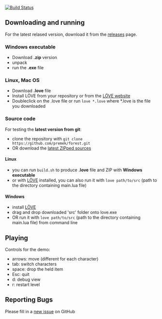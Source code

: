
[![Build Status](https://travis-ci.org/premek/forest.svg?branch=master)](https://travis-ci.org/premek/forest)

## Downloading and running
For the latest relased version, download it from the [releases](https://github.com/premek/forest/releases) page.

### Windows executable
- Download **.zip** version
- unpack
- run the **.exe** file

### Linux, Mac OS
- Download **.love** file
- Install LÖVE from your repository or from the [LÖVE website](https://love2d.org/)
- Doubleclick on the .love file or run `love *.love` where *.love is the file you downloaded

### Source code
For testing the **latest version from git**:
- clone the repository with `git clone https://github.com/premek/forest.git`
- OR download the [latest ZIPped sources](https://github.com/premek/forest/archive/master.zip)

#### Linux
- you can run `build.sh` to produce **.love** file and ZIP with **Windows executable**
- or with [LÖVE](https://love2d.org/) installed, you can also run it with `love path/to/src` (path to the directory containing main.lua file)

#### Windows
- install [LÖVE](https://love2d.org/)
- drag and drop downloaded 'src' folder onto love.exe
- OR run it with `love path/to/src` (path to the directory containing main.lua file) from command line

## Playing
Controls for the demo:
- arrows: move (different for each character)
- tab: switch characters
- space: drop the held item
- Esc: quit
- d: debug view
- r: restart level


## Reporting Bugs
Please fill in a [new issue](https://github.com/premek/forest/issues/new) on GitHub
